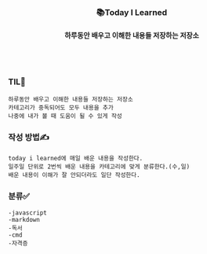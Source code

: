 
</br>
</br>
<div align="center">
<h3>📚Today I Learned</h3>
<h4>하루동안 배우고 이해한 내용들 저장하는 저장소</h4>
</div>


</br>
</br>

### TIL🧠
	하루동안 배우고 이해한 내용들 저장하는 저장소
	카테고리가 중독되어도 모두 내용을 추가
	나중에 내가 볼 때 도움이 될 수 있게 작성
    
### 작성 방법✍️
    today i learned에 매일 배운 내용을 작성한다.
    일주일 단위로 2번씩 배운 내용을 카테고리에 맞게 분류한다.(수,일)
    배운 내용이 이해가 잘 안되더라도 일단 작성한다.
### 분류✅
	-javascript
    -markdown
    -독서
    -cmd
    -자격증
    
